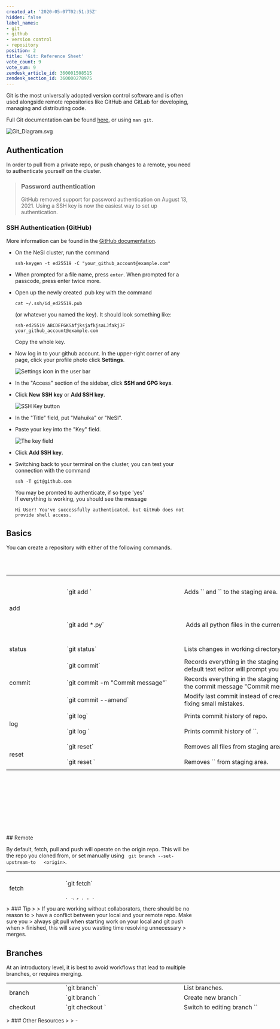 ```yaml
---
created_at: '2020-05-07T02:51:35Z'
hidden: false
label_names:
- git
- github
- version control
- repository
position: 2
title: 'Git: Reference Sheet'
vote_count: 9
vote_sum: 9
zendesk_article_id: 360001508515
zendesk_section_id: 360000278975
---
```


Git is the most universally adopted version control software and is
often used alongside remote repositories like GitHub and GitLab for
developing, managing and distributing code.

Full Git documentation can be
found [here](https://git-scm.com/docs/git), or using `man git`.

![Git\_Diagram.svg](../includes/Git_Diagram.svg)

## Authentication

In order to pull from a private repo, or push changes to a remote, you
need to authenticate yourself on the cluster.

> ### Password authentication
>
> GitHub removed support for password authentication on August 13, 2021.
> Using a SSH key is now the easiest way to set up authentication.

### SSH Authentication (GitHub)

More information can be found in the [GitHub
documentation](https://docs.github.com/en/authentication/connecting-to-github-with-ssh/generating-a-new-ssh-key-and-adding-it-to-the-ssh-agent).

-   On the NeSI cluster, run the command 

        ssh-keygen -t ed25519 -C "your_github_account@example.com"

-   When prompted for a file name, press `enter`. When prompted for a
    passcode, press enter twice more.
-   Open up the newly created .pub key with the command 

        cat ~/.ssh/id_ed25519.pub

    (or whatever you named the key). It should look something like: 

        ssh-ed25519 ABCDEFGKSAfjksjafkjsaLJfakjJF your_github_account@example.com

    Copy the whole key.

-   Now log in to your github account. In the upper-right corner of any
    page, click your profile photo click **Settings**.

    <span class="procedural-image-wrapper">![Settings icon in the user
    bar](../includes/userbar-account-settings.png)</span>

-   In the "Access" section of the sidebar, click **SSH and GPG keys**.

-   Click **New SSH key** or **Add SSH key**.

    <span class="procedural-image-wrapper">![SSH Key
    button](../includes/ssh-add-ssh-key-with-auth.png)</span>

-   In the "Title" field, put "Mahuika" or "NeSI".

-   Paste your key into the "Key" field.

    <span class="procedural-image-wrapper">![The key
    field](../includes/ssh-key-paste-with-type.png)</span>

-   Click **Add SSH key**.

-   Switching back to your terminal on the cluster, you can test your
    connection with the command 

        ssh -T git@github.com

    You may be promted to authenticate, if so type 'yes'  
    If everything is working, you should see the message 

        Hi User! You've successfully authenticated, but GitHub does not provide shell access.

## Basics

You can create a repository with either of the following commands.

<table>
<tbody>
<tr class="odd">
</tr>
<tr class="even">
</tr>
</tbody>
</table>

 

<table style="height: 678px; width: 974px;">
<tbody>
<tr style="height: 89px;">
<td style="width: 142px; height: 89px;" rowspan="2">
add

</td>
<td style="width: 310px; height: 89px;">
`git add <file1> <file2>`

</td>
<td style="width: 513px; height: 89px;">
Adds `<file1>` and `<file2>` to the staging area.

</td>
</tr>
<tr style="height: 89px;">
<td style="width: 310px; height: 89px;">
<span class="c">`git add *.py`</span>

</td>
<td style="width: 513px; height: 89px;">
 Adds all python files in the current directory to the staging area.

</td>
</tr>
<tr style="height: 41px;">
<td style="width: 142px; height: 41px;">
status

</td>
<td style="width: 310px; height: 41px;">
<span class="c">`git status`</span>

</td>
<td style="width: 513px; height: 41px;">
Lists changes in working directory, and staged files.

</td>
</tr>
<tr style="height: 39px;">
<td style="width: 142px; height: 39px;" rowspan="3">
commit 

</td>
<td style="width: 310px; height: 39px;">
`git commit`

</td>
<td style="width: 513px; height: 39px;">
Records everything in the staging area to your repository. The default
text editor will prompt you for a commit message.

</td>
</tr>
<tr style="height: 39px;">
<td style="width: 310px; height: 39px;">
<span class="c">`git commit -m "Commit message"`</span>

</td>
<td style="width: 513px; height: 39px;">
Records everything in the staging area to your repository with the
commit message "Commit message"

</td>
</tr>
<tr style="height: 39px;">
<td style="width: 310px; height: 39px;">
<span class="c">`git commit --amend`</span>

</td>
<td style="width: 513px; height: 39px;">
Modify last commit instead of creating a new one. Useful for fixing
small mistakes.

</td>
</tr>
<tr style="height: 41px;">
<td style="width: 142px; height: 41px;" rowspan="2">
log 

</td>
<td style="width: 310px; height: 41px;">
`git log`

</td>
<td style="width: 513px; height: 41px;">
Prints commit history of repo.

</td>
</tr>
<tr style="height: 41px;">
<td style="width: 310px; height: 41px;">
`git log <filename>`

</td>
<td style="width: 513px; height: 41px;">
Prints commit history of `<filename>`.

</td>
</tr>
<tr style="height: 41px;">
<td style="width: 142px; height: 41px;" rowspan="2">
reset 

</td>
<td style="width: 310px; height: 41px;">
`git reset`

</td>
<td style="width: 513px; height: 41px;">
Removes all files from staging area. (Opposite of `git add`)

</td>
</tr>
<tr style="height: 41px;">
<td style="width: 310px; height: 41px;">
`git reset <filename>`

</td>
<td style="width: 513px; height: 41px;">
Removes `<filename>` from staging area.

</td>
</tr>
</tbody>
</table>
## Remote

By default, fetch, pull and push will operate on the origin repo. This
will be the repo you cloned from, or set manually using
` git branch --set-upstream-to   <origin>`.

<table style="height: 76px; width: 1050px;">
<tbody>
<tr>
<td style="width: 136px;" rowspan="2">
fetch 

</td>
<td style="width: 565.701px;">
`git fetch`

</td>
<td style="width: 310.299px;">
Gets status of 'origin'. git fetch **does not **change your working
directory or local repository (see `git pull`). 

</td>
</tr>
<tr>
<td style="width: 565.701px;">
`git fetch <repo> <branch>`

</td>
<td style="width: 310.299px;">
Get status of `<repo>` `<branch>`.

</td>
</tr>
<tr>
<td style="width: 136px;" rowspan="2">
pull 

</td>
<td style="width: 565.701px;">
`git pull`

</td>
<td style="width: 310.299px;">
Incorporates changes from 'origin' into local repo. 

</td>
</tr>
<tr>
<td style="width: 565.701px;">
`git pull <repo> <branch>`

</td>
<td style="width: 310.299px;">
Incorporates changes from `<repo>` `<branch>` into local repo.

</td>
</tr>
<tr>
<td style="width: 136px;" rowspan="2">
push 

</td>
<td style="width: 565.701px;">
`git push`

</td>
<td style="width: 310.299px;">
Incorporates changes from local repo into 'origin'. 

</td>
</tr>
<tr>
<td style="width: 565.701px;">
`git push <repo> <branch>`

</td>
<td style="width: 310.299px;">
Incorporates changes from local repo into `<repo>` `<branch>`

</td>
</tr>
</tbody>
</table>
> ### Tip
>
> If you are working without collaborators, there should be no reason to
> have a conflict between your local and your remote repo. Make sure you
> always git pull when starting work on your local and git push when
> finished, this will save you wasting time resolving unnecessary
> merges.

## Branches

At an introductory level, it is best to avoid workflows that lead to
multiple branches, or requires merging.

<table style="height: 76px; width: 966px;">
<tbody>
<tr>
<td style="width: 136px;" rowspan="2">
branch 

</td>
<td style="width: 303px;">
`git branch`

</td>
<td style="width: 489px;">
List branches.

</td>
</tr>
<tr>
<td style="width: 303px;">
`git branch <branch-name>`

</td>
<td style="width: 489px;">
Create new branch `<branch-name`

</td>
</tr>
<tr>
<td style="width: 136px;">
checkout

</td>
<td style="width: 303px;">
`git checkout <branch-name>`

</td>
<td style="width: 489px;">
Switch to editing branch `<branch-name>`

</td>
</tr>
<tr>
<td style="width: 136px;">
merge

</td>
<td style="width: 303px;">
`git merge <branch-name>`

</td>
<td style="width: 489px;">
Merge `<branch-name>` into current branch.

</td>
</tr>
</tbody>
</table>
> ### Other Resources
>
> -   <https://ohshitgit.com/>
